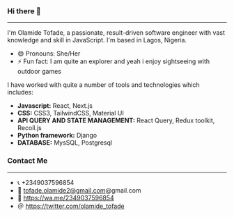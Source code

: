 ### Hi there 👋

<!--
**olamide234/olamide234** is a ✨ _special_ ✨ repository because its `README.md` (this file) appears on your GitHub profile.

Here are some ideas to get you started:

- 🔭 I’m currently working on ...
- 🌱 I’m currently learning ...
- 👯 I’m looking to collaborate on ...
- 🤔 I’m looking for help with ...
- 💬 Ask me about ...
- 📫 How to reach me: ...
- 😄 Pronouns: ...
- ⚡ Fun fact: ...
-->
<hr/>
I'm Olamide Tofade, a passionate, result-driven software engineer with vast knowledge and skill in JavaScript. I'm based in Lagos, Nigeria.

- 😄 Pronouns: She/Her
- ⚡ Fun fact: I am quite an explorer and yeah i enjoy sightseeing with outdoor games

<p>I have worked with quite a number of tools and technologies which includes:</p>

- <strong>Javascript:</strong> React, Next.js 
- <strong>CSS:</strong> CSS3, TailwindCSS, Material UI
- <strong>API QUERY AND STATE MANAGEMENT:</strong> React Query, Redux toolkit, Recoil.js
- <strong>Python framework:</strong> Django 
- <strong>DATABASE:</strong> MysSQL, Postgresql



### Contact Me
<hr/>

- 📞 +2349037596854
- 📧 tofade.olamide2@gmail.com@gmail.com
- 💬 https://wa.me/2349037596854
- ＠ https://twitter.com/olamide_tofade
